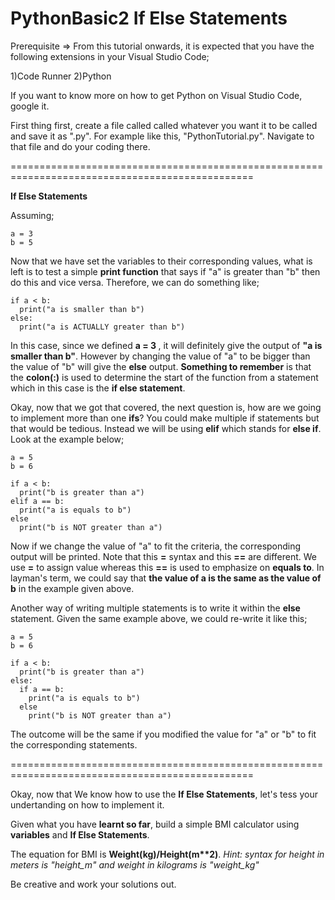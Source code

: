 # PythonBasic2 If Else Statements

Prerequisite => From this tutorial onwards, it is expected that you have the following extensions in your Visual Studio Code;

1)Code Runner 2)Python

If you want to know more on how to get Python on Visual Studio Code, google it.

First thing first, create a file called called whatever you want it to be called and save it as ".py". For example like this, "PythonTutorial.py". Navigate to that file and do your coding there.

================================================================================================

<strong>If Else Statements</strong>

Assuming;

    a = 3
    b = 5

Now that we have set the variables to their corresponding values, what is left is to test a simple <strong>print function</strong> that says if "a" is greater than "b" then do this and vice versa. Therefore, we can do something like;

    if a < b:
      print("a is smaller than b")
    else:
      print("a is ACTUALLY greater than b")

In this case, since we defined <strong> a = 3 </strong>, it will definitely give the output of <strong>"a is smaller than b"</strong>. However by changing the value of "a" to be bigger than the value of "b" will give the <strong>else</strong> output. <strong>Something to remember</strong> is that the <strong>colon(:)</strong> is used to determine the start of the function from a statement which in this case is the <strong>if else statement</strong>.

Okay, now that we got that covered, the next question is, how are we going to implement more than one <strong>ifs</strong>? You could make multiple if statements but that would be tedious. Instead we will be using <strong>elif</strong> which stands for <strong> else if</strong>. Look at the example below;

    a = 5
    b = 6

    if a < b:
      print("b is greater than a")
    elif a == b:
      print("a is equals to b")
    else 
      print("b is NOT greater than a")

Now if we change the value of "a" to fit the criteria, the corresponding output will be printed. Note that this <strong>=</strong> syntax and this <strong>==</strong> are different. We use <strong>=</strong> to assign value whereas this <strong>==</strong> is used to emphasize on <strong>equals to</strong>. In layman's term, we could say that <strong>the value of a is the same as the value of b</strong> in the example given above.

Another way of writing multiple statements is to write it within the <strong>else</strong> statement. Given the same example above, we could re-write it like this;

    a = 5
    b = 6

    if a < b:
      print("b is greater than a")
    else:
      if a == b:
        print("a is equals to b")
      else
        print("b is NOT greater than a")

The outcome will be the same if you modified the value for "a" or "b" to fit the corresponding statements.

================================================================================================

Okay, now that We know how to use the <strong>If Else Statements</strong>, let's tess your undertanding on how to implement it.

Given what you have <strong>learnt so far</strong>, build a simple BMI calculator using <strong>variables</strong> and <strong>If Else Statements</strong>.

The equation for BMI is <strong>Weight(kg)/Height(m**2)</strong>.
*Hint: syntax for height in meters is "height_m" and weight in kilograms is "weight_kg"*

Be creative and work your solutions out. 